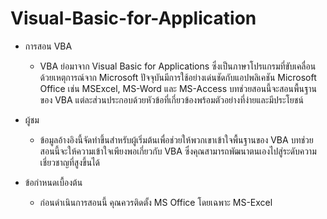 # Visual-Basic-for-Application
- การสอน VBA
    - VBA ย่อมาจาก Visual Basic for Applications ซึ่งเป็นภาษาโปรแกรมที่ขับเคลื่อนด้วยเหตุการณ์จาก Microsoft ปัจจุบันมีการใช้อย่างเด่นชัดกับแอปพลิเคชัน Microsoft Office เช่น MSExcel, MS-Word และ MS-Access บทช่วยสอนนี้จะสอนพื้นฐานของ VBA แต่ละส่วนประกอบด้วยหัวข้อที่เกี่ยวข้องพร้อมตัวอย่างที่ง่ายและมีประโยชน์

- ผู้ชม
    -   ข้อมูลอ้างอิงนี้จัดทำขึ้นสำหรับผู้เริ่มต้นเพื่อช่วยให้พวกเขาเข้าใจพื้นฐานของ VBA บทช่วยสอนนี้จะให้ความเข้าใจเพียงพอเกี่ยวกับ VBA ซึ่งคุณสามารถพัฒนาตนเองไปสู่ระดับความเชี่ยวชาญที่สูงขึ้นได้

- ข้อกำหนดเบื้องต้น
    -   ก่อนดำเนินการสอนนี้ คุณควรติดตั้ง MS Office โดยเฉพาะ MS-Excel
